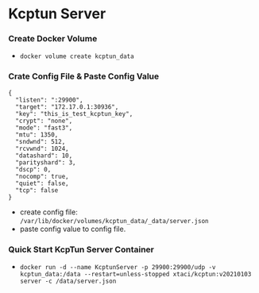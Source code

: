 # Kcptun Server

### Create Docker Volume
  - `docker volume create kcptun_data`

### Crate Config File & Paste Config Value
```
{
  "listen": ":29900",
  "target": "172.17.0.1:30936",
  "key": "this_is_test_kcptun_key",
  "crypt": "none",
  "mode": "fast3",
  "mtu": 1350,
  "sndwnd": 512,
  "rcvwnd": 1024,
  "datashard": 10,
  "parityshard": 3,
  "dscp": 0,
  "nocomp": true,
  "quiet": false,
  "tcp": false
}
```
  - create config file: `/var/lib/docker/volumes/kcptun_data/_data/server.json`
  - paste config value to config file.

### Quick Start KcpTun Server Container
  - `docker run -d --name KcptunServer -p 29900:29900/udp -v kcptun_data:/data --restart=unless-stopped xtaci/kcptun:v20210103 server -c /data/server.json`
